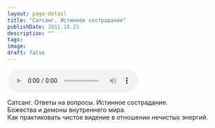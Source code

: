 ```yaml
---
layout: page-detail
title: "Сатсанг. Истинное сострадание"
publishDate: 2011.10.23
description: ""
tags:
image:
draft: false
---
```


<audio title="2011.10.23 - Сатсанг. Истинное сострадание.mp3" src="/upload/iblock/1b4/1b4e7630e383e1d3c87ed4a3718dfc1d.mp3" controls=""></audio>

 Сатсанг. Ответы на вопросы. Истинное сострадание.  
 Божества и демоны внутреннего мира.   
 Как практиковать чистое видение в отношении нечистых энергий.  

  
